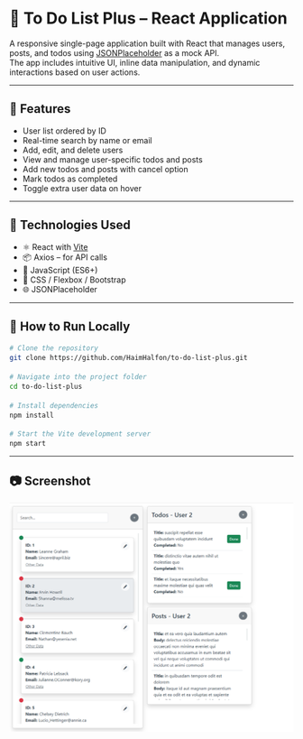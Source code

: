 # 📌 To Do List Plus – React Application

A responsive single-page application built with React that manages users, posts, and todos using [JSONPlaceholder](https://jsonplaceholder.typicode.com/) as a mock API.  
The app includes intuitive UI, inline data manipulation, and dynamic interactions based on user actions.

---

## 🧠 Features

- User list ordered by ID
- Real-time search by name or email
- Add, edit, and delete users
- View and manage user-specific todos and posts
- Add new todos and posts with cancel option
- Mark todos as completed
- Toggle extra user data on hover

---

## 🧰 Technologies Used

- ⚛️ React with [Vite](https://vitejs.dev/)
- 📦 Axios – for API calls
- 🧮 JavaScript (ES6+)
- 🎨 CSS / Flexbox / Bootstrap
- 🌐 JSONPlaceholder

---

## 🚀 How to Run Locally

```bash
# Clone the repository
git clone https://github.com/HaimHalfon/to-do-list-plus.git

# Navigate into the project folder
cd to-do-list-plus

# Install dependencies
npm install

# Start the Vite development server
npm start
```

---

## 📷 Screenshot

![Main UI](./public/screenshots/main-ui.png)
